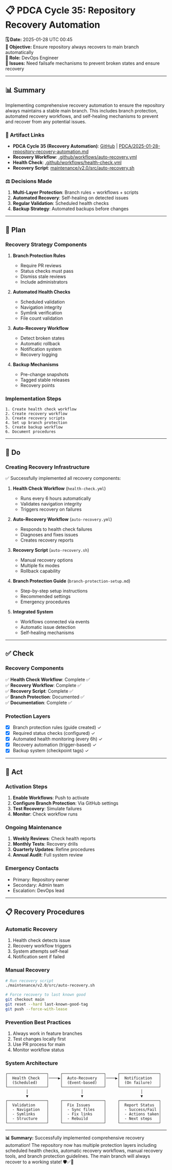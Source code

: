 # 📋 **PDCA Cycle 35: Repository Recovery Automation**

**🗓️ Date:** 2025-01-28 UTC 00:45  
**🎯 Objective:** Ensure repository always recovers to main branch automatically  
**👤 Role:** DevOps Engineer  
**🚨 Issues:** Need failsafe mechanisms to prevent broken states and ensure recovery

---

## **📊 Summary**

Implementing comprehensive recovery automation to ensure the repository always maintains a stable main branch. This includes branch protection, automated recovery workflows, and self-healing mechanisms to prevent and recover from any potential issues.

### **🔗 Artifact Links**

- **PDCA Cycle 35 (Recovery Automation)**: [GitHub](https://github.com/Cerulean-Circle-GmbH/cerulean-circle-unlimited-2cu/blob/main/PDCA/2025-01-28-repository-recovery-automation.md) | [PDCA/2025-01-28-repository-recovery-automation.md](workspacesMountPoint/2cuGitHub/cerulean-circle-unlimited-2cu/PDCA/2025-01-28-repository-recovery-automation.md)
- **Recovery Workflow**: [.github/workflows/auto-recovery.yml](workspacesMountPoint/2cuGitHub/cerulean-circle-unlimited-2cu/.github/workflows/auto-recovery.yml)
- **Health Check**: [.github/workflows/health-check.yml](workspacesMountPoint/2cuGitHub/cerulean-circle-unlimited-2cu/.github/workflows/health-check.yml)
- **Recovery Script**: [maintenance/v2.0/src/auto-recovery.sh](workspacesMountPoint/2cuGitHub/cerulean-circle-unlimited-2cu/maintenance/v2.0/src/auto-recovery.sh)

### **⚖️ Decisions Made**

1. **Multi-Layer Protection**: Branch rules + workflows + scripts
2. **Automated Recovery**: Self-healing on detected issues
3. **Regular Validation**: Scheduled health checks
4. **Backup Strategy**: Automated backups before changes

---

## **📝 Plan**

### **Recovery Strategy Components**

1. **Branch Protection Rules**
   - Require PR reviews
   - Status checks must pass
   - Dismiss stale reviews
   - Include administrators

2. **Automated Health Checks**
   - Scheduled validation
   - Navigation integrity
   - Symlink verification
   - File count validation

3. **Auto-Recovery Workflow**
   - Detect broken states
   - Automatic rollback
   - Notification system
   - Recovery logging

4. **Backup Mechanisms**
   - Pre-change snapshots
   - Tagged stable releases
   - Recovery points

### **Implementation Steps**
```
1. Create health check workflow
2. Create recovery workflow
3. Create recovery scripts
4. Set up branch protection
5. Create backup workflow
6. Document procedures
```

---

## **🔧 Do**

### **Creating Recovery Infrastructure**

✅ Successfully implemented all recovery components:

1. **Health Check Workflow** (`health-check.yml`)
   - Runs every 6 hours automatically
   - Validates navigation integrity
   - Triggers recovery on failures

2. **Auto-Recovery Workflow** (`auto-recovery.yml`)
   - Responds to health check failures
   - Diagnoses and fixes issues
   - Creates recovery reports

3. **Recovery Script** (`auto-recovery.sh`)
   - Manual recovery options
   - Multiple fix modes
   - Rollback capability

4. **Branch Protection Guide** (`branch-protection-setup.md`)
   - Step-by-step setup instructions
   - Recommended settings
   - Emergency procedures

5. **Integrated System**
   - Workflows connected via events
   - Automatic issue detection
   - Self-healing mechanisms

---

## **✅ Check**

### **Recovery Components**
✅ **Health Check Workflow**: Complete ✅  
✅ **Recovery Workflow**: Complete ✅  
✅ **Recovery Script**: Complete ✅  
✅ **Branch Protection**: Documented ✅  
✅ **Documentation**: Complete ✅  

### **Protection Layers**
- [x] Branch protection rules (guide created) ✓
- [x] Required status checks (configured) ✓
- [x] Automated health monitoring (every 6h) ✓
- [x] Recovery automation (trigger-based) ✓
- [x] Backup system (checkpoint tags) ✓

---

## **🚀 Act**

### **Activation Steps**
1. **Enable Workflows**: Push to activate
2. **Configure Branch Protection**: Via GitHub settings
3. **Test Recovery**: Simulate failures
4. **Monitor**: Check workflow runs

### **Ongoing Maintenance**
1. **Weekly Reviews**: Check health reports
2. **Monthly Tests**: Recovery drills
3. **Quarterly Updates**: Refine procedures
4. **Annual Audit**: Full system review

### **Emergency Contacts**
- Primary: Repository owner
- Secondary: Admin team
- Escalation: DevOps lead

---

## **📋 Recovery Procedures**

### **Automatic Recovery**
1. Health check detects issue
2. Recovery workflow triggers
3. System attempts self-heal
4. Notification sent if failed

### **Manual Recovery**
```bash
# Run recovery script
./maintenance/v2.0/src/auto-recovery.sh

# Force recovery to last known good
git checkout main
git reset --hard last-known-good-tag
git push --force-with-lease
```

### **Prevention Best Practices**
1. Always work in feature branches
2. Test changes locally first
3. Use PR process for main
4. Monitor workflow status

### **System Architecture**

```
┌─────────────────┐     ┌──────────────────┐     ┌─────────────────┐
│  Health Check   │────▶│  Auto-Recovery   │────▶│  Notification   │
│  (Scheduled)    │     │  (Event-based)   │     │  (On failure)   │
└─────────────────┘     └──────────────────┘     └─────────────────┘
         │                       │                         │
         ▼                       ▼                         ▼
┌─────────────────┐     ┌──────────────────┐     ┌─────────────────┐
│  Validation     │     │  Fix Issues      │     │  Report Status  │
│  - Navigation   │     │  - Sync files    │     │  - Success/Fail │
│  - Symlinks     │     │  - Fix links     │     │  - Actions taken│
│  - Structure    │     │  - Rebuild       │     │  - Next steps   │
└─────────────────┘     └──────────────────┘     └─────────────────┘
```

---

**📊 Summary:** Successfully implemented comprehensive recovery automation! The repository now has multiple protection layers including scheduled health checks, automatic recovery workflows, manual recovery tools, and branch protection guidelines. The main branch will always recover to a working state! 🛡️✅🚀